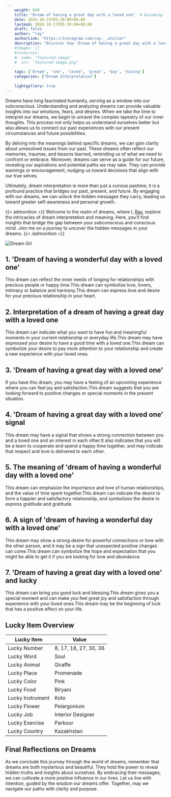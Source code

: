 ```yaml
---
    weight: 649
    title: "Dream of having a great day with a loved one"  # Assuming 'title' column exists
    date: 2024-10-13T05:30:00+08:00
    lastmod: 2024-10-13T05:30:00+08:00
    draft: false
    author: "ray"
    authorLink: "https://instagram.com/ray._.atelier"
    description: "Discover how 'Dream of having a great day with a loved one' can interpret your future and uncover its significant meanings in your life."
    #images: []
    #resources:
    #- name: "featured-image"
    #  src: "featured-image.png"
    
    tags: ['Dream', 'one', 'loved', 'great', 'day', 'having']
    categories: ["Dream Interpretation"]
    
    lightgallery: true
---
```

    
Dreams have long fascinated humanity, serving as a window into our subconscious. Understanding and analyzing dreams can provide valuable insights into our emotions, fears, and desires. When we take the time to interpret our dreams, we begin to unravel the complex tapestry of our inner thoughts. This process not only helps us understand ourselves better but also allows us to connect our past experiences with our present circumstances and future possibilities.

By delving into the meanings behind specific dreams, we can gain clarity about unresolved issues from our past. These dreams often reflect our memories, traumas, and lessons learned, reminding us of what we need to confront or embrace. Moreover, dreams can serve as a guide for our future, revealing our aspirations and potential paths we may take. They can provide warnings or encouragement, nudging us toward decisions that align with our true selves.

Ultimately, dream interpretation is more than just a curious pastime; it is a profound practice that bridges our past, present, and future. By engaging with our dreams, we can unlock the hidden messages they carry, leading us toward greater self-awareness and personal growth.

{{< admonition >}}
Welcome to the realm of dreams, where I, [Ray](https://instagram.com/ray._.atelier), explore the intricacies of dream interpretation and meaning. Here, you’ll find insights that bridge the gap between your subconscious and conscious mind. Join me on a journey to uncover the hidden messages in your dreams.
{{< /admonition >}}

![Dream Grl](https://cdn.pixabay.com/photo/2017/11/02/03/35/gothic-2910057_1280.jpg "Dream Grl")

## 1. 'Dream of having a wonderful day with a loved one'
This dream can reflect the inner needs of longing for relationships with precious people or happy time.This dream can symbolize love, lovers, intimacy or balance and harmony.This dream can express love and desire for your precious relationship in your heart.

## 2. Interpretation of a dream of having a great day with a loved one
This dream can indicate what you want to have fun and meaningful moments in your current relationship or everyday life.This dream may have expressed your desire to have a good time with a loved one.This dream can symbolize your desire to pay more attention to your relationship and create a new experience with your loved ones.

## 3. 'Dream of having a great day with a loved one'
If you have this dream, you may have a feeling of an upcoming experience where you can feel joy and satisfaction.This dream suggests that you are looking forward to positive changes or special moments in the present situation.

## 4. 'Dream of having a great day with a loved one' signal
This dream may have a signal that shows a strong connection between you and a loved one and an interest in each other.It also indicates that you will be a team to cooperate and spend a happy time together, and may indicate that respect and love is delivered to each other.

## 5. The meaning of 'dream of having a wonderful day with a loved one'
This dream can emphasize the importance and love of human relationships, and the value of time spent together.This dream can indicate the desire to form a happier and satisfactory relationship, and symbolizes the desire to express gratitude and gratitude.

## 6. A sign of 'dream of having a wonderful day with a loved one'
This dream may show a strong desire for powerful connections or love with the other person, and it may be a sign that unexpected positive changes can come.This dream can symbolize the hope and expectation that you might be able to get it if you are looking for love and abundance.

## 7. 'Dream of having a great day with a loved one' and lucky
This dream can bring you good luck and blessing.This dream gives you a special moment and can make you feel great joy and satisfaction through experience with your loved ones.This dream may be the beginning of luck that has a positive effect on your life.

## Lucky Item Overview
| Lucky Item          | Value              |
|---------------|--------------------|
| Lucky Number        | 8, 17, 18, 27, 30, 36  |
| Lucky Word          | Soul |
| Lucky Animal        | Giraffe |
| Lucky Place         | Promenade     |
| Lucky Color         | Pink     |
| Lucky Food          | Biryani      |
| Lucky Instrument    | Koto |
| Lucky Flower        | Pelargonium    |
| Lucky Job           | Interior Designer       |
| Lucky Exercise      | Parkour  |
| Lucky Country       | Kazakhstan    |


##  Final Reflections on Dreams

As we conclude this journey through the world of dreams, remember that dreams are both mysterious and beautiful. They hold the power to reveal hidden truths and insights about ourselves. By embracing their messages, we can cultivate a more positive influence in our lives. Let us live with intention, guided by the wisdom our dreams offer. Together, may we navigate our paths with clarity and purpose.
